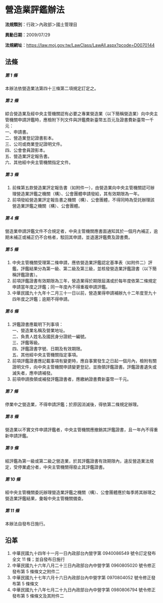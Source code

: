 # 營造業評鑑辦法

**法規類別**：行政＞內政部＞國土管理目

**異動日期**：2009/07/29  

**法規網址**：https://law.moj.gov.tw/LawClass/LawAll.aspx?pcode=D0070144





## 法條
##### 第 1 條
本辦法依營造業法第四十三條第二項規定訂定之。

##### 第 2 條
綜合營造業及經中央主管機關認有必要之專業營造業（以下簡稱營造業）向中央主管機關申請評鑑時，應檢附下列文件與評鑑費新臺幣五百元及證書費新臺幣一千元：  
一、申請書。   
二、營造業登記證書影本。   
三、公司或商業登記證明文件。   
四、公會會員證影本。   
五、營造業評定報告書。   
六、其他經中央主管機關指定文件。

##### 第 3 條
1. 前條第五款營造業評定報告書（如附件一），由營造業向中央主管機關認可辦理營造業評鑑之機關（構）、公會團體申請發給，其有效期限為一年。
1. 前項發給營造業評定報告書之機關（構）、公會團體，不得同時為受託辦理該營造業評鑑之機關（構）、公會團體。

##### 第 4 條
營造業申請評鑑文件不合規定者，中央主管機關應書面通知其於一個月內補正，逾期未補正或補正仍不合格者，駁回其申請，並退還評鑑費及證書費。

##### 第 5 條
1. 中央主管機關受理第二條申請，應依營造業評鑑認定基準表（如附件二）評鑑，評鑑結果分為第一級、第二級及第三級，並核發營造業評鑑證書（以下簡稱評鑑證書）。
1. 前項評鑑證書有效期限為三年，營造業得於期限屆滿或於每年度依第二條規定申請當年度之評鑑；同一年度內不得重複申請評鑑。
1. 中華民國九十九年十二月三十一日以前，營造業得申請補辦九十二年度至九十四年度之評鑑；逾期不得申請。

##### 第 6 條
1. 評鑑證書應載明下列事項：  
一、營造業名稱及營業地址。   
二、負責人姓名及國民身分證統一編號。   
三、評鑑等級。   
四、評鑑證書字號、日期及有效期限。   
五、其他經中央主管機關指定事項。 
1. 前項評鑑證書應記載事項有變更時，應自事實發生之日起一個月內，檢附有關證明文件，向中央主管機關申請變更登記，並換領評鑑證書。評鑑證書遺失或滅失者，應申請補發。
1. 前項申請換領或補發評鑑證書者，應繳納證書費新臺幣一千元。

##### 第 7 條
停業中之營造業，不得申請評鑑；於原因消滅後，得依第二條規定辦理。

##### 第 8 條
營造業以不實文件申請評鑑者，中央主管機關應撤銷其評鑑證書，且一年內不得重新申請評鑑。

##### 第 9 條
經評鑑為第一級或第二級之營造業，於其評鑑證書有效期限內，違反營造業法規定，受停業處分者，中央主管機關得廢止其評鑑證書。

##### 第 10 條
經中央主管機關委託辦理營造業評鑑之機關（構）、公會團體應於每季將其辦理之營造業評鑑結果，彙報中央主管機關備查。

##### 第 11 條
本辦法自發布日施行。

## 沿革
1. 中華民國九十四年十一月一日內政部台內營字第 0940086549 號令訂定發布全文 11 條；並自發布日施行
1. 中華民國九十六年八月二十三日內政部台內中營字第 0960805020 號令修正發布第 5  條條文之附件二
1. 中華民國九十七年六月十六日內政部台內中營字第 0970804052 號令修正發布第 5  條條文
1. 中華民國九十八年七月二十九日內政部台內中營字第 0980806794 號令修正發布第 5  條條文及其附件二
